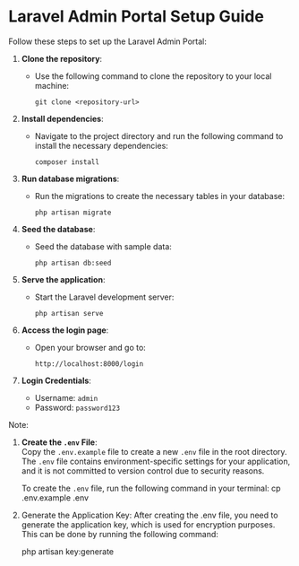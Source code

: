 # Laravel Admin Portal Setup Guide

Follow these steps to set up the Laravel Admin Portal:

1. **Clone the repository**:
   - Use the following command to clone the repository to your local machine:
     ```
     git clone <repository-url>
     ```

2. **Install dependencies**:
   - Navigate to the project directory and run the following command to install the necessary dependencies:
     ```
     composer install
     ```

3. **Run database migrations**:
   - Run the migrations to create the necessary tables in your database:
     ```
     php artisan migrate
     ```

4. **Seed the database**:
   - Seed the database with sample data:
     ```
     php artisan db:seed
     ```

5. **Serve the application**:
   - Start the Laravel development server:
     ```
     php artisan serve
     ```

6. **Access the login page**:
   - Open your browser and go to:
     ```
     http://localhost:8000/login
     ```

7. **Login Credentials**:
   - Username: `admin`
   - Password: `password123`


Note:

1. **Create the `.env` File**:  
   Copy the `.env.example` file to create a new `.env` file in the root directory. The `.env` file contains environment-specific settings for your application, and it is not committed to version control due to security reasons.

   To create the `.env` file, run the following command in your terminal:
   cp .env.example .env

2. Generate the Application Key:
    After creating the .env file, you need to generate the application key, which is used for encryption purposes. This can be done by running the following command:
    
    php artisan key:generate



